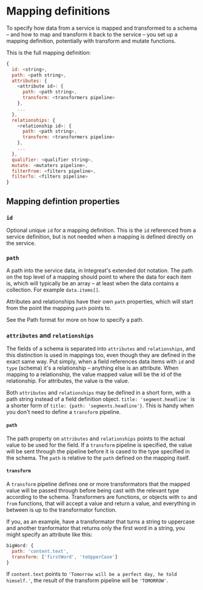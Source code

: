 # Mapping definitions

To specify how data from a service is mapped and transformed to a schema – and how to map and transform it back to the service – you set up a mapping definition, potentially with transform and mutate functions.

This is the full mapping definition:

```javascript
{
  id: <string>,
  path: <path string>,
  attributes: {
    <attribute id>: {
      path: <path string>,
      transform: <transformers pipeline>
    },
    ...
  },
  relationships: {
    <relationship id>: {
      path: <path string>,
      transform: <transformers pipeline>
    },
    ...
  },
  qualifier: <qualifier string>,
  mutate: <mutaters pipeline>,
  filterFrom: <filters pipeline>,
  filterTo: <filters pipeline>
}
```

## Mapping defintion properties

### `id`

Optional unique `id` for a mapping definition. This is the `id` referenced from a service definition, but is not needed when a mapping is defined directly on the service.

### `path`

A path into the service data, in Integreat's extended dot notation. The path on the top level of a mapping should point to where the data for each item is, which will typically be an array – at least when the data contains a collection. For example `data.items[]`.

Attributes and relationships have their own `path` properties, which will start from the point the mapping `path` points to.

See the Path format for more on how to specify a path.

### `attributes` and `relationships`

The fields of a schema is separated into `attributes` and `relationships`, and this distinction is used in mappings too, even though they are defined in the exact same way. Put simply, when a field references data items with `id` and `type` \(schema\) it's a relationship – anything else is an attribute. When mapping to a relationship, the value mapped value will be the id of the relationship. For attributes, the value is the value.

Both `attributes` and `relationships` may be defined in a short form, with a path string instead of a field definition object. `title: 'segment.headline'` is a shorter form of `title: {path: 'segments.headline'}`. This is handy when you don't need to define a `transform` pipeline.

#### `path`

The path property on `attributes` and `relationships` points to the actual value to be used for the field. If a `transform` pipeline is specified, the value will be sent through the pipeline before it is cased to the type specified in the schema. The `path` is relative to the `path` defined on the mapping itself.

#### `transform`

A `transform` pipeline defines one or more transformators that the mapped value will be passed through before being cast with the relevant type according to the schema. Transformers are functions, or objects with `to` and `from` functions, that will accept a value and return a value, and everything in between is up to the transformator function.

If you, as an example, have a transformator that turns a string to uppercase and another tranformator that returns only the first word in a string, you might specify an attribute like this:

```javascript
bigWord: {
  path: 'content.text',
  transform: ['firstWord', 'toUpperCase']
}
```

If `content.text` points to `'Tomorrow will be a perfect day, he told himself.'`, the result of the transform pipeline will be `'TOMORROW'`.

